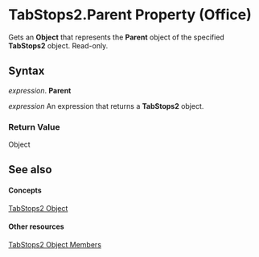 
# TabStops2.Parent Property (Office)

Gets an  **Object** that represents the **Parent** object of the specified **TabStops2** object. Read-only.


## Syntax

 _expression_. **Parent**

 _expression_ An expression that returns a **TabStops2** object.


### Return Value

Object


## See also


#### Concepts


[TabStops2 Object](1d1d8054-19eb-cd65-f37d-36e93e7fc347.md)
#### Other resources


[TabStops2 Object Members](90c91c91-96eb-91d1-90f8-f41d2a6d2dd7.md)
